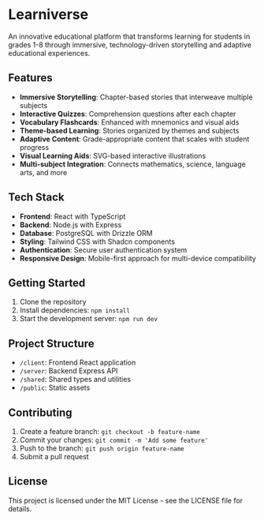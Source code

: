 # Learniverse

An innovative educational platform that transforms learning for students in grades 1-8 through immersive, technology-driven storytelling and adaptive educational experiences.

## Features

- **Immersive Storytelling**: Chapter-based stories that interweave multiple subjects
- **Interactive Quizzes**: Comprehension questions after each chapter
- **Vocabulary Flashcards**: Enhanced with mnemonics and visual aids
- **Theme-based Learning**: Stories organized by themes and subjects
- **Adaptive Content**: Grade-appropriate content that scales with student progress
- **Visual Learning Aids**: SVG-based interactive illustrations
- **Multi-subject Integration**: Connects mathematics, science, language arts, and more

## Tech Stack

- **Frontend**: React with TypeScript
- **Backend**: Node.js with Express
- **Database**: PostgreSQL with Drizzle ORM
- **Styling**: Tailwind CSS with Shadcn components
- **Authentication**: Secure user authentication system
- **Responsive Design**: Mobile-first approach for multi-device compatibility

## Getting Started

1. Clone the repository
2. Install dependencies: `npm install`
3. Start the development server: `npm run dev`

## Project Structure

- `/client`: Frontend React application
- `/server`: Backend Express API
- `/shared`: Shared types and utilities
- `/public`: Static assets

## Contributing

1. Create a feature branch: `git checkout -b feature-name`
2. Commit your changes: `git commit -m 'Add some feature'`
3. Push to the branch: `git push origin feature-name`
4. Submit a pull request

## License

This project is licensed under the MIT License - see the LICENSE file for details.
